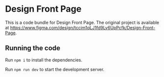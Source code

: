 
  # Design Front Page

  This is a code bundle for Design Front Page. The original project is available at https://www.figma.com/design/tccim1qLJ1fd9Lv6UpPcfk/Design-Front-Page.

  ## Running the code

  Run `npm i` to install the dependencies.

  Run `npm run dev` to start the development server.
  